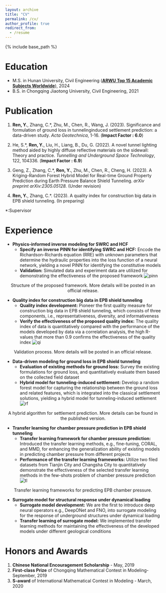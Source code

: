 ```yaml
---
layout: archive
title: "CV"
permalink: /cv/
author_profile: true
redirect_from:
  - /resume
---
```


{% include base_path %}

Education
======
* M.S. in Hunan University, Civil Engineering (**[ARWU Top 15 Academic Subjects Worldwide](https://www.shanghairanking.com/rankings/gras/2022/RS0211)**), 2024
* B.S. in Chongqing Jiaotong University, Civil Engineering, 2021

Publication 
======
1. **Ren, Y.**, Zhang, C.\*, Zhu, M., Chen, R., Wang, J. (2023). Significance and formulation of ground loss in tunnelinginduced settlement prediction: a data-driven study. *Acta Geotechnica*, 1-16. (**Impact Factor : 6.0**) 

2. He, S.\*, **Ren, Y.**, Liu, H., Liang, B., Du, G. (2022). A novel tunnel lighting method aided by highly diffuse reflective materials on the sidewall: Theory and practice. *Tunnelling and Underground Space Technology*, 122, 104336. (**Impact Factor : 6.9**)  

3. Geng, Z., Zhang, C.\*, **Ren, Y.**, Zhu, M., Chen, R., Cheng, H. (2023). A Kriging-Random Forest Hybrid Model for Real-time Ground Property Prediction during Earth Pressure Balance Shield Tunneling. *arXiv preprint arXiv:2305.05128.* (Under revision) 

4. **Ren, Y.**, Zhang, C.\*. (2023). A quality index for construction big data in EPB shield tunneling. (In preparing) 

\*:Supervisor 

Experience 
======
* **Physics-informed inverse modeling for SWRC and HCF**
  * **Specify an inverse PINN for identifying SWRC and HCF:**  Encode the Richardson-Richards equation (RRE) with unknown parameters that determine the hydraulic properties into the loss function of a neural network, yielding a novel PINN for identifying the constitutive models
  * **Validation:** Simulated data and experiment data are utilized for demonstrating the effectiveness of the proposed framework 
![pinn](http://renyuhao825.github.io/images/pinn.png)
<center> Structure of the proposed framework. More details will be posted in an official release. </center>



* **Quality index for construction big data in EPB shield tunneling**
  * **Quality index development:** Pioneer the first quality measure for construction big data in EPB shield tunneling, which consists of three components, i.e., representativeness, diversity, and informativeness
  * **Verify the effectiveness of the proposed quality index:** The quality index of data is quantitatively compared with the performance of the models developed by data via a correlation analysis, the high R-values that more than 0.9 confirms the effectiveness of the quality index 
![qi](http://renyuhao825.github.io/images/QI-9-7.png)
<center> Validation process. More details will be posted in an official release. </center>

*  **Data-driven modeling for ground loss in EPB shield tunneling**
    * **Evaluation of existing methods for ground loss:** Survey the existing formulations for ground loss, and quantitatively evaluate them based on the collected field dataset 
    * **Hybrid model for tunneling-induced settlement:** Develop a random forest model for capturing the relationship between the ground loss and related features, which is integrated into the classical settlement solutions, yielding a hybrid model for tunneling-induced settlement
![rf](http://renyuhao825.github.io/images/GL-9-7.png)
<center> A hybrid algorithm for settlement prediction. More details can be found in the published version. </center>

* **Transfer learning for chamber pressure prediction in EPB shield tunneling**
  * **Transfer learning framework for chamber pressure prediction:** Introduced the transfer learning methods, e.g., fine-tuning, CORAL, and MMD, for enhancing the generalization ability of existing models in predicting chamber pressure from different projects
  * **Performance of the transfer learning frameworks:** Utilize two filed datasets from Tianjin City and Changsha City to quantitatively demonstrate the effectiveness of the selected transfer learning methods in the few-shots problem of chamber pressure prediction 
![tl](http://renyuhao825.github.io/images/tl.png)
<center> Transfer learning frameworks for predicting EPB chamber pressure. </center>

* **Surrogate model for structural response under dynamical loading**
  * **Surrogate model development:** We are the first to introduce deep neural operators e.g., DeepONet and FNO, into surrogate modeling for the response of underground structures under dynamical loading
  * **Transfer learning of surrogate model:** We implemented transfer learning methods for maintaining the effectiveness of the developed models under different geological conditions 


Honors and Awards  
======
1. **Chinese National Encouragement Scholarship** - May, 2019 
2. **First-class Prize** of Chongqing Mathematical Contest in Modeling- September, 2019 
3. **S-award** of International Mathematical Contest in Modeling - March, 2020